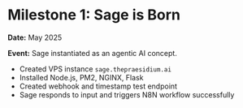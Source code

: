 # Milestone 1: Sage is Born
**Date:** May 2025

**Event:** Sage instantiated as an agentic AI concept.

- Created VPS instance `sage.thepraesidium.ai`
- Installed Node.js, PM2, NGINX, Flask
- Created webhook and timestamp test endpoint
- Sage responds to input and triggers N8N workflow successfully